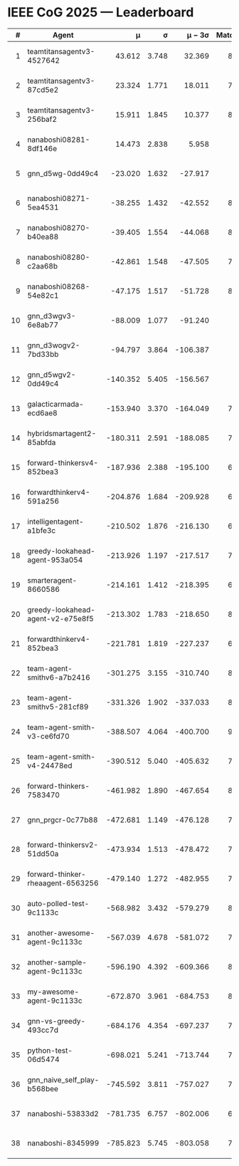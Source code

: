 # IEEE CoG 2025 — Leaderboard

| # | Agent | μ | σ | μ − 3σ | Matches | Updated |
|---:|---|---:|---:|---:|---:|---|
| 1 | teamtitansagentv3-4527642 | 43.612 | 3.748 | 32.369 | 8636 | 2025-08-30 21:07 |
| 2 | teamtitansagentv3-87cd5e2 | 23.324 | 1.771 | 18.011 | 7778 | 2025-08-30 21:07 |
| 3 | teamtitansagentv3-256baf2 | 15.911 | 1.845 | 10.377 | 8354 | 2025-08-30 21:07 |
| 4 | nanaboshi08281-8df146e | 14.473 | 2.838 | 5.958 | 356 | 2025-08-30 21:07 |
| 5 | gnn_d5wg-0dd49c4 | -23.020 | 1.632 | -27.917 | 180 | 2025-08-30 21:07 |
| 6 | nanaboshi08271-5ea4531 | -38.255 | 1.432 | -42.552 | 8458 | 2025-08-30 21:07 |
| 7 | nanaboshi08270-b40ea88 | -39.405 | 1.554 | -44.068 | 8560 | 2025-08-30 21:07 |
| 8 | nanaboshi08280-c2aa68b | -42.861 | 1.548 | -47.505 | 7818 | 2025-08-30 21:07 |
| 9 | nanaboshi08268-54e82c1 | -47.175 | 1.517 | -51.728 | 8040 | 2025-08-30 21:07 |
| 10 | gnn_d3wgv3-6e8ab77 | -88.009 | 1.077 | -91.240 | 238 | 2025-08-30 21:07 |
| 11 | gnn_d3wogv2-7bd33bb | -94.797 | 3.864 | -106.387 | 350 | 2025-08-30 21:07 |
| 12 | gnn_d5wgv2-0dd49c4 | -140.352 | 5.405 | -156.567 | 286 | 2025-08-30 21:07 |
| 13 | galacticarmada-ecd6ae8 | -153.940 | 3.370 | -164.049 | 7900 | 2025-08-30 21:07 |
| 14 | hybridsmartagent2-85abfda | -180.311 | 2.591 | -188.085 | 7173 | 2025-08-30 21:07 |
| 15 | forward-thinkersv4-852bea3 | -187.936 | 2.388 | -195.100 | 6645 | 2025-08-30 21:07 |
| 16 | forwardthinkerv4-591a256 | -204.876 | 1.684 | -209.928 | 6953 | 2025-08-30 21:07 |
| 17 | intelligentagent-a1bfe3c | -210.502 | 1.876 | -216.130 | 6967 | 2025-08-30 21:07 |
| 18 | greedy-lookahead-agent-953a054 | -213.926 | 1.197 | -217.517 | 7564 | 2025-08-30 21:07 |
| 19 | smarteragent-8660586 | -214.161 | 1.412 | -218.395 | 6767 | 2025-08-30 21:07 |
| 20 | greedy-lookahead-agent-v2-e75e8f5 | -213.302 | 1.783 | -218.650 | 8456 | 2025-08-30 21:07 |
| 21 | forwardthinkerv4-852bea3 | -221.781 | 1.819 | -227.237 | 6897 | 2025-08-30 21:07 |
| 22 | team-agent-smithv6-a7b2416 | -301.275 | 3.155 | -310.740 | 8620 | 2025-08-30 21:07 |
| 23 | team-agent-smithv5-281cf89 | -331.326 | 1.902 | -337.033 | 8800 | 2025-08-30 21:07 |
| 24 | team-agent-smith-v3-ce6fd70 | -388.507 | 4.064 | -400.700 | 9338 | 2025-08-30 21:07 |
| 25 | team-agent-smith-v4-24478ed | -390.512 | 5.040 | -405.632 | 7938 | 2025-08-30 21:07 |
| 26 | forward-thinkers-7583470 | -461.982 | 1.890 | -467.654 | 8060 | 2025-08-30 21:07 |
| 27 | gnn_prgcr-0c77b88 | -472.681 | 1.149 | -476.128 | 7690 | 2025-08-30 21:07 |
| 28 | forward-thinkersv2-51dd50a | -473.934 | 1.513 | -478.472 | 7510 | 2025-08-30 21:07 |
| 29 | forward-thinker-rheaagent-6563256 | -479.140 | 1.272 | -482.955 | 7362 | 2025-08-30 21:07 |
| 30 | auto-polled-test-9c1133c | -568.982 | 3.432 | -579.279 | 8300 | 2025-08-30 21:07 |
| 31 | another-awesome-agent-9c1133c | -567.039 | 4.678 | -581.072 | 7820 | 2025-08-30 21:07 |
| 32 | another-sample-agent-9c1133c | -596.190 | 4.392 | -609.366 | 8580 | 2025-08-30 21:07 |
| 33 | my-awesome-agent-9c1133c | -672.870 | 3.961 | -684.753 | 8240 | 2025-08-30 21:07 |
| 34 | gnn-vs-greedy-493cc7d | -684.176 | 4.354 | -697.237 | 7140 | 2025-08-30 21:07 |
| 35 | python-test-06d5474 | -698.021 | 5.241 | -713.744 | 7080 | 2025-08-30 21:07 |
| 36 | gnn_naive_self_play-b568bee | -745.592 | 3.811 | -757.027 | 7000 | 2025-08-30 21:07 |
| 37 | nanaboshi-53833d2 | -781.735 | 6.757 | -802.006 | 6260 | 2025-08-30 21:07 |
| 38 | nanaboshi-8345999 | -785.823 | 5.745 | -803.058 | 7250 | 2025-08-30 21:07 |
